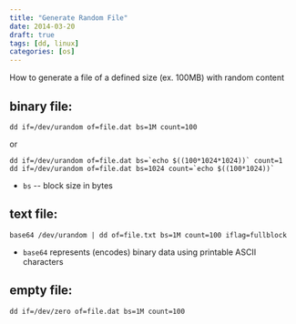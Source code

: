 ```yaml
---
title: "Generate Random File"
date: 2014-03-20
draft: true
tags: [dd, linux]
categories: [os]
---
```


How to generate a file of a defined size (ex. 100MB) with random content

binary file:
------------

    dd if=/dev/urandom of=file.dat bs=1M count=100

or

    dd if=/dev/urandom of=file.dat bs=`echo $((100*1024*1024))` count=1
    dd if=/dev/urandom of=file.dat bs=1024 count=`echo $((100*1024))`

* `bs` -- block size in bytes

text file:
----------

    base64 /dev/urandom | dd of=file.txt bs=1M count=100 iflag=fullblock

* `base64` represents (encodes) binary data using printable ASCII characters

empty file:
-----------

    dd if=/dev/zero of=file.dat bs=1M count=100
